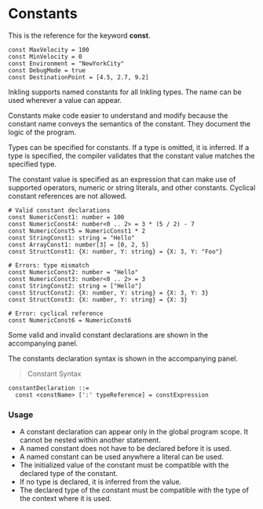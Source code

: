 # Constants

This is the reference for the keyword **const**. 

```inkling2--code
const MaxVelocity = 100
const MinVelocity = 0
const Environment = "NewYorkCity"
const DebugMode = true
const DestinationPoint = [4.5, 2.7, 9.2]
```

Inkling supports named constants for all Inkling types. The name can be used wherever a value can appear.

Constants make code easier to understand and modify because the constant name
conveys the semantics of the constant. They document the logic of the program.

Types can be specified for constants. If a type is omitted, it is inferred. If a type is specified, the compiler validates that the constant value matches the specified type.

The constant value is specified as an expression that can make use of supported operators, numeric or string literals, and other constants. Cyclical constant references are not allowed.


```inkling2--code
# Valid constant declarations
const NumericConst1: number = 100
const NumericConst4: number<0 .. 2> = 3 * (5 / 2) - 7
const NumericConst5 = NumericConst1 * 2
const StringConst1: string = "Hello"
const ArrayConst1: number[3] = [0, 2, 5]
const StructConst1: {X: number, Y: string} = {X: 3, Y: "Foo"}

# Errors: type mismatch
const NumericConst2: number = "Hello"
const NumericConst3: number<0 .. 2> = 3
const StringConst2: string = ["Hello"]
const StructConst2: {X: number, Y: string} = {X: 3, Y: 3}
const StructConst3: {X: number, Y: string} = {X: 3}

# Error: cyclical reference
const NumericConst6 = NumericConst6
```

Some valid and invalid constant declarations are shown in the accompanying panel.


The constants declaration syntax is shown in the accompanying panel.
> Constant Syntax

```inkling2--syntax
constantDeclaration ::=
  const <constName> [':' typeReference] = constExpression
```

### Usage

* A constant declaration can appear only in the global program scope. It cannot be nested within another statement. 
* A named constant does not have to be declared before it is used. 
* A named constant can be used anywhere a literal can be used.
* The initialized value of the constant must be compatible with the declared type of the constant.
* If no type is declared, it is inferred from the value.
* The declared type of the constant must be compatible with the type of the context where it is used.
